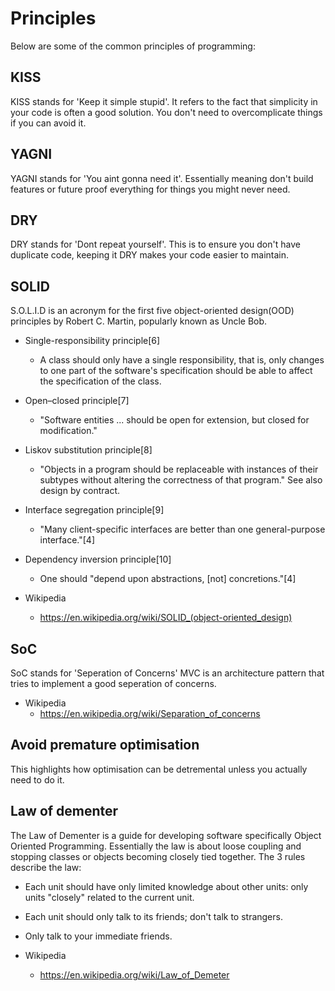 # Principles

Below are some of the common principles of programming:

## KISS

KISS stands for 'Keep it simple stupid'. It refers to the fact that simplicity in your code is often a good solution. You don't need to overcomplicate things if you can avoid it.

## YAGNI

YAGNI stands for 'You aint gonna need it'. Essentially meaning don't build features or future proof everything for things you might never need. 

## DRY

DRY stands for 'Dont repeat yourself'. This is to ensure you don't have duplicate code, keeping it DRY makes your code easier to maintain.

## SOLID

S.O.L.I.D is an acronym for the first five object-oriented design(OOD) principles by Robert C. Martin, popularly known as Uncle Bob.

* Single-responsibility principle[6]
    * A class should only have a single responsibility, that is, only changes to one part of the software's specification should be able to affect the specification of the class.
* Open–closed principle[7]
    * "Software entities ... should be open for extension, but closed for modification."
* Liskov substitution principle[8]
    * "Objects in a program should be replaceable with instances of their subtypes without altering the correctness of that program." See also design by contract.
* Interface segregation principle[9]
    * "Many client-specific interfaces are better than one general-purpose interface."[4]
* Dependency inversion principle[10]
    * One should "depend upon abstractions, [not] concretions."[4]

* Wikipedia
    * https://en.wikipedia.org/wiki/SOLID_(object-oriented_design)

## SoC

SoC stands for 'Seperation of Concerns' MVC is an architecture pattern that tries to implement a good seperation of concerns.

* Wikipedia
    * https://en.wikipedia.org/wiki/Separation_of_concerns

## Avoid premature optimisation

This highlights how optimisation can be detremental unless you actually need to do it. 

## Law of dementer

The Law of Dementer is a guide for developing software specifically Object Oriented Programming. Essentially the law is about loose coupling and stopping classes or objects becoming closely tied together. The 3 rules describe the law:

* Each unit should have only limited knowledge about other units: only units "closely" related to the current unit.
* Each unit should only talk to its friends; don't talk to strangers.
* Only talk to your immediate friends.

* Wikipedia 
    * https://en.wikipedia.org/wiki/Law_of_Demeter
